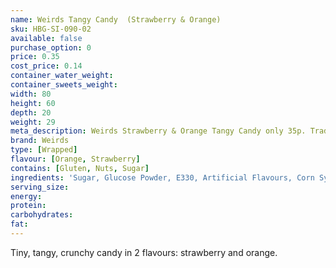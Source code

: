 ```yaml
---
name: Weirds Tangy Candy  (Strawberry & Orange)
sku: HBG-SI-090-02
available: false
purchase_option: 0
price: 0.35
cost_price: 0.14
container_water_weight: 
container_sweets_weight: 
width: 80
height: 60
depth: 20
weight: 29
meta_description: Weirds Strawberry & Orange Tangy Candy only 35p. Traditional sweets and more at Humbugs Confectionery Store. Specialists in satisfying your sweet tooth!
brand: Weirds
type: [Wrapped]
flavour: [Orange, Strawberry]
contains: [Gluten, Nuts, Sugar]
ingredients: 'Sugar, Glucose Powder, E330, Artificial Flavours, Corn Syrup, Colours: E102, E129, E171. Glazing Agent: E903'
serving_size: 
energy: 
protein: 
carbohydrates: 
fat: 
---
```

Tiny, tangy, crunchy candy in 2 flavours: strawberry and orange.